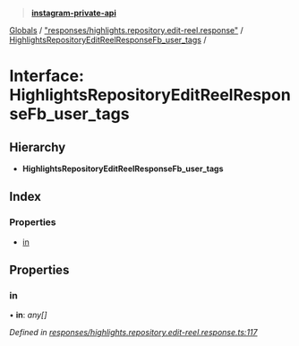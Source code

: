> **[instagram-private-api](../README.md)**

[Globals](../README.md) / ["responses/highlights.repository.edit-reel.response"](../modules/_responses_highlights_repository_edit_reel_response_.md) / [HighlightsRepositoryEditReelResponseFb_user_tags](_responses_highlights_repository_edit_reel_response_.highlightsrepositoryeditreelresponsefb_user_tags.md) /

# Interface: HighlightsRepositoryEditReelResponseFb_user_tags

## Hierarchy

* **HighlightsRepositoryEditReelResponseFb_user_tags**

## Index

### Properties

* [in](_responses_highlights_repository_edit_reel_response_.highlightsrepositoryeditreelresponsefb_user_tags.md#in)

## Properties

###  in

• **in**: *any[]*

*Defined in [responses/highlights.repository.edit-reel.response.ts:117](https://github.com/dilame/instagram-private-api/blob/3e16058/src/responses/highlights.repository.edit-reel.response.ts#L117)*